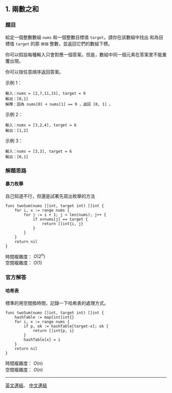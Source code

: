 ## 1. 兩數之和

### 題目

給定一個整數數組 ```nums``` 和一個整數目標值 ```target```，請你在該數組中找出 和為目標值 ```target``` 的那 ```兩個``` 整數，並返回它們的數組下標。

你可以假設每種輸入只會對應一個答案。但是，數組中同一個元素在答案里不能重覆出現。

你可以按任意順序返回答案。

示例 1：
```
輸入：nums = [2,7,11,15], target = 9
輸出：[0,1]
解釋：因為 nums[0] + nums[1] == 9 ，返回 [0, 1] 。
```
示例 2：
```
輸入：nums = [3,2,4], target = 6
輸出：[1,2]
```
示例 3：
```
輸入：nums = [3,3], target = 6
輸出：[0,1]
```


### 解題思路

#### 暴力枚舉
自己知道不行，但還是試著先寫出枚舉的方法

```
func twoSum(nums []int, target int) []int {
    for i, x := range nums {
        for j := i + 1; j < len(nums); j++ {
            if x+nums[j] == target {
                return []int{i, j}
            }
        }
    }
    return nil
}
```

時間複雜度：
$O(2^n)$ <br>
空間複雜度：
$O(1)$

### 官方解答

#### 哈希表
標準的用空間換時間，記錄一下哈希表的處理方式。

```
func twoSum(nums []int, target int) []int {
    hashTable := map[int]int{}
    for i, x := range nums {
        if p, ok := hashTable[target-x]; ok {
            return []int{p, i}
        }
        hashTable[x] = i
    }
    return nil
}
```

時間複雜度：
$O(n)$ <br>
空間複雜度：
$O(n)$

***


[英文連結](https://leetcode.com/problems/two-sum/)、
[中文連結](https://leetcode.cn/problems/two-sum/)




